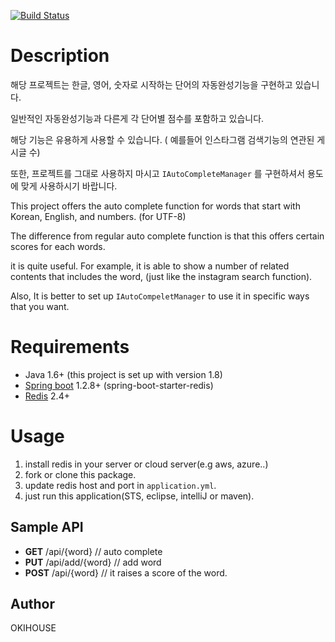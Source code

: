 [![Build Status](https://travis-ci.org/okihouse/spring_boot_redis_auto_complete.svg?branch=master)](https://travis-ci.org/okihouse/spring_boot_redis_auto_complete)

# Description
해당 프로젝트는 한글, 영어, 숫자로 시작하는 단어의 자동완성기능을 구현하고 있습니다.

일반적인 자동완성기능과 다른게 각 단어별 점수를 포함하고 있습니다. 

해당 기능은 유용하게 사용할 수 있습니다. ( 예를들어 인스타그램 검색기능의 연관된 게시글 수)

또한, 프로젝트를 그대로 사용하지 마시고 `IAutoCompleteManager` 를 구현하셔서 용도에 맞게 사용하시기 바랍니다.


This project offers the auto complete function for words that start with Korean, English, and numbers. (for UTF-8)

The difference from regular auto complete function is that this offers certain scores for each words.

it is quite useful. For example, it is able to show a number of related contents that includes the word, (just like the instagram search function).

Also, It is better to set up `IAutoCompeletManager` to use it in specific ways that you want.


# Requirements
* Java 1.6+ (this project is set up with version 1.8)
* [Spring boot](http://projects.spring.io/spring-boot/) 1.2.8+ (spring-boot-starter-redis)
* [Redis](http://redis.io/) 2.4+

# Usage
1. install redis in your server or cloud server(e.g aws, azure..)
1. fork or clone this package.
1. update redis host and port in `application.yml`.
1. just run this application(STS, eclipse, intelliJ or maven).

## Sample API

- **GET** /api/{word}  // auto complete
- **PUT** /api/add/{word} // add word
- **POST** /api/{word}  // it raises a score of the word.

## Author
OKIHOUSE
